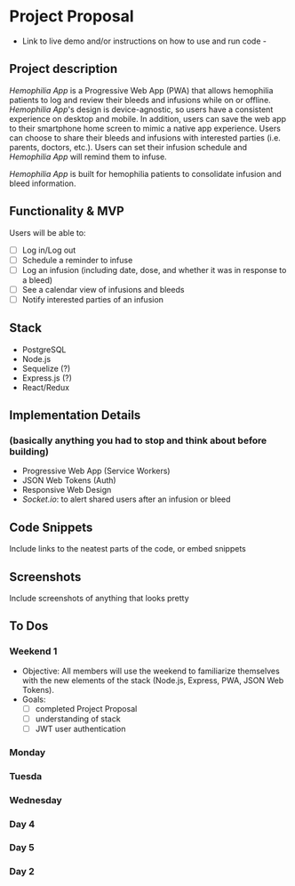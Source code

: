 # Project Proposal

- Link to live demo and/or instructions on how to use and run code -

## Project description
*Hemophilia App* is a Progressive Web App (PWA) that allows hemophilia patients to log and review their bleeds and infusions while on or offline. *Hemophilia App*'s design is device-agnostic, so users have a consistent experience on desktop and mobile. In addition, users can save the web app to their smartphone home screen to mimic a native app experience. Users can choose to share their bleeds and infusions with interested parties (i.e. parents, doctors, etc.). Users can set their infusion schedule and *Hemophilia App* will remind them to infuse.

*Hemophilia App* is built for hemophilia patients to consolidate infusion and bleed information.

## Functionality & MVP
Users will be able to:
- [ ] Log in/Log out
- [ ] Schedule a reminder to infuse
- [ ] Log an infusion (including date, dose, and whether it was in response to a bleed)
- [ ] See a calendar view of infusions and bleeds
- [ ] Notify interested parties of an infusion

## Stack
- PostgreSQL
- Node.js
- Sequelize (?)
- Express.js (?)
- React/Redux

## Implementation Details
### (basically anything you had to stop and think about before building)
- Progressive Web App (Service Workers)
- JSON Web Tokens (Auth)
- Responsive Web Design
- *Socket.io*: to alert shared users after an infusion or bleed

## Code Snippets
Include links to the neatest parts of the code, or embed snippets

## Screenshots
Include screenshots of anything that looks pretty

## To Dos
### Weekend 1
- Objective: All members will use the weekend to familiarize themselves with the new elements of the stack (Node.js, Express, PWA, JSON Web Tokens). 
- Goals:
  - [ ] completed Project Proposal
  - [ ] understanding of stack
  - [ ] JWT user authentication
  
### Monday

### Tuesda

### Wednesday

### Day 4

### Day 5

### Day 2


